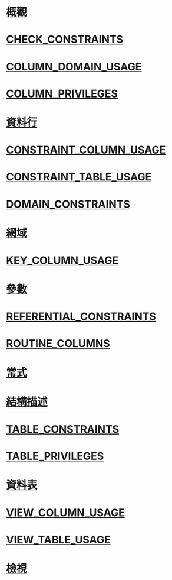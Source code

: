 # [概觀](system-information-schema-views-transact-sql.md)  
# [CHECK_CONSTRAINTS](check-constraints-transact-sql.md)  
# [COLUMN_DOMAIN_USAGE](column-domain-usage-transact-sql.md)  
# [COLUMN_PRIVILEGES](column-privileges-transact-sql.md)  
# [資料行](columns-transact-sql.md)  
# [CONSTRAINT_COLUMN_USAGE](constraint-column-usage-transact-sql.md)  
# [CONSTRAINT_TABLE_USAGE](constraint-table-usage-transact-sql.md)  
# [DOMAIN_CONSTRAINTS](domain-constraints-transact-sql.md)  
# [網域](domains-transact-sql.md)  
# [KEY_COLUMN_USAGE](key-column-usage-transact-sql.md)  
# [參數](parameters-transact-sql.md)  
# [REFERENTIAL_CONSTRAINTS](referential-constraints-transact-sql.md)  
# [ROUTINE_COLUMNS](routine-columns-transact-sql.md)  
# [常式](routines-transact-sql.md)  
# [結構描述](schemata-transact-sql.md)  
# [TABLE_CONSTRAINTS](table-constraints-transact-sql.md)  
# [TABLE_PRIVILEGES](table-privileges-transact-sql.md)  
# [資料表](tables-transact-sql.md)  
# [VIEW_COLUMN_USAGE](view-column-usage-transact-sql.md)  
# [VIEW_TABLE_USAGE](view-table-usage-transact-sql.md)  
# [檢視](views-transact-sql.md)  
